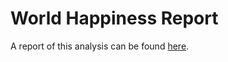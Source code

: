 # World Happiness Report

A report of this analysis can be found [here](https://cliffordcele.github.io/World_Happiness_Report/).
 
